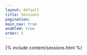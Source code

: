 ```yaml
---
layout: default
title: Sessions
pagination:
main_nav: true
enabled: true
order: 5
---
```


{% include content/sessions.html %}
